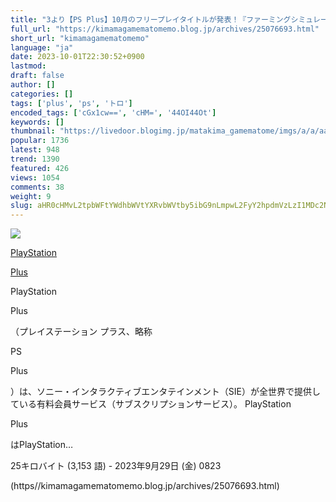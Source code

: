 ```yaml
---
title: "3より【PS Plus】10月のフリープレイタイトルが発表！『ファーミングシミュレーター 22』『トロピコ5』などがラインナップ "
full_url: "https://kimamagamematomemo.blog.jp/archives/25076693.html"
short_url: "kimamagamematomemo"
language: "ja"
date: 2023-10-01T22:30:52+0900
lastmod: 
draft: false
author: []
categories: []
tags: ['plus', 'ps', 'トロ']
encoded_tags: ['cGx1cw==', 'cHM=', '44OI44Ot']
keywords: []
thumbnail: "https://livedoor.blogimg.jp/matakima_gamematome/imgs/a/a/aac3e9d7.jpg"
popular: 1736
latest: 948
trend: 1390
featured: 426
views: 1054
comments: 38
weight: 9
slug: aHR0cHMvL2tpbWFtYWdhbWVtYXRvbWVtby5ibG9nLmpwL2FyY2hpdmVzLzI1MDc2NjkzLmh0bWw=
---
```


![](https://livedoor.blogimg.jp/matakima_gamematome/imgs/a/a/aac3e9d7.jpg)

<div><a title='PlayStation Plus' href='https//ja.wikipedia.org/wiki/PlayStation_Plus' target='_blank'>PlayStation <p>Plus</p></a> <p class='searchresult'>PlayStation <p>Plus</p>（プレイステーション プラス、略称 <p>PS</p> <p>Plus</p>）は、ソニー・インタラクティブエンタテインメント（SIE）が全世界で提供している有料会員サービス（サブスクリプションサービス）。 PlayStation <p>Plus</p>はPlayStation…</p> <p class='mw-search-result-data'>25キロバイト (3,153 語) - 2023年9月29日 (金) 0823</p></div>

(https//kimamagamematomemo.blog.jp/archives/25076693.html)

